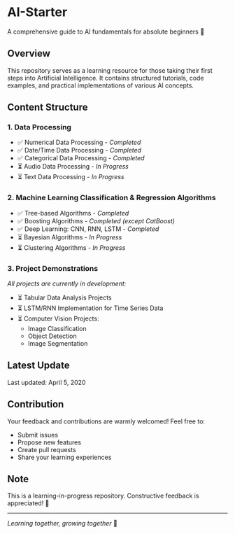 # AI-Starter
A comprehensive guide to AI fundamentals for absolute beginners 🚀

## Overview
This repository serves as a learning resource for those taking their first steps into Artificial Intelligence. It contains structured tutorials, code examples, and practical implementations of various AI concepts.

## Content Structure

### 1. Data Processing
- ✅ Numerical Data Processing - *Completed*
- ✅ Date/Time Data Processing - *Completed*
- ✅ Categorical Data Processing - *Completed*
- ⏳ Audio Data Processing - *In Progress*
- ⏳ Text Data Processing - *In Progress*

### 2. Machine Learning Classification & Regression Algorithms
- ✅ Tree-based Algorithms - *Completed*
- ✅ Boosting Algorithms - *Completed (except CatBoost)*
- ✅ Deep Learning: CNN, RNN, LSTM - *Completed*
- ⏳ Bayesian Algorithms - *In Progress*
- ⏳ Clustering Algorithms - *In Progress*

### 3. Project Demonstrations
*All projects are currently in development:*
- ⏳ Tabular Data Analysis Projects
- ⏳ LSTM/RNN Implementation for Time Series Data
- ⏳ Computer Vision Projects:
  - Image Classification
  - Object Detection
  - Image Segmentation

## Latest Update
Last updated: April 5, 2020

## Contribution
Your feedback and contributions are warmly welcomed! Feel free to:
- Submit issues
- Propose new features
- Create pull requests
- Share your learning experiences

## Note
This is a learning-in-progress repository. Constructive feedback is appreciated! 🙏

---
*Learning together, growing together* 🌱
